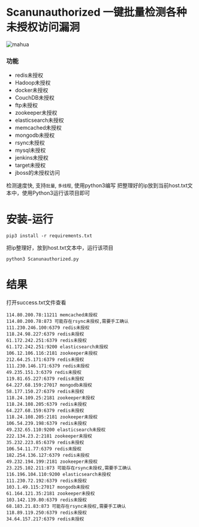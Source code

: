 # Scanunauthorized 一键批量检测各种未授权访问漏洞
![mahua](http://mahua.jser.me/mahua-logo.jpg)
### 功能
* redis未授权
* Hadoop未授权
* docker未授权
* CouchDB未授权
* ftp未授权
* zookeeper未授权
* elasticsearch未授权
* memcached未授权
* mongodb未授权
* rsync未授权
* mysql未授权
* jenkins未授权
* target未授权
* jboss的未授权访问

检测速度快, 支持`批量`, `多线程`, 使用python3编写
把整理好的ip放到当前host.txt文本中，使用Python3运行该项目即可

# 安装-运行
```
pip3 install -r requirements.txt
```
把ip整理好，放到host.txt文本中，运行该项目
```
python3 Scanunauthorized.py
```
# 结果
打开success.txt文件查看
```
114.80.200.78:11211 memcached未授权
114.80.200.78:873 可能存在rsync未授权,需要手工确认
111.230.246.100:6379 redis未授权
118.24.98.227:6379 redis未授权
61.172.242.251:6379 redis未授权
61.172.242.251:9200 elasticsearch未授权
106.12.106.116:2181 zookeeper未授权
212.64.25.171:6379 redis未授权
111.230.146.171:6379 redis未授权
49.235.151.3:6379 redis未授权
119.81.65.227:6379 redis未授权
64.227.68.159:27017 mongodb未授权
58.177.150.27:6379 redis未授权
118.24.109.25:2181 zookeeper未授权
118.24.108.205:6379 redis未授权
64.227.68.159:6379 redis未授权
118.24.108.205:2181 zookeeper未授权
106.54.239.198:6379 redis未授权
49.232.65.110:9200 elasticsearch未授权
222.134.23.2:2181 zookeeper未授权
35.232.223.85:6379 redis未授权
106.54.11.77:6379 redis未授权
182.254.136.127:6379 redis未授权
49.232.194.199:2181 zookeeper未授权
23.225.102.211:873 可能存在rsync未授权,需要手工确认
116.196.104.110:9200 elasticsearch未授权
111.230.72.192:6379 redis未授权
103.1.49.115:27017 mongodb未授权
61.164.121.35:2181 zookeeper未授权
103.142.139.80:6379 redis未授权
68.183.21.83:873 可能存在rsync未授权,需要手工确认
118.89.119.250:6379 redis未授权
34.64.157.217:6379 redis未授权

```
